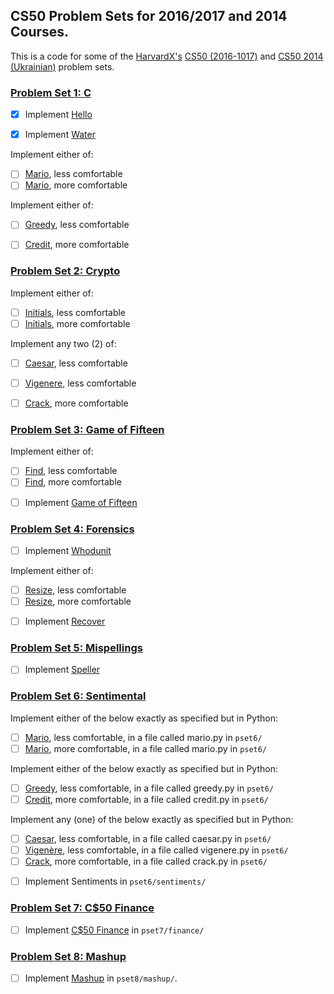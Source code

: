 ## CS50 Problem Sets for 2016/2017 and 2014 Courses.

This is a code for some of the [HarvardX's](https://www.edx.org/school/harvardx) [CS50 (2016-1017)](https://www.edx.org/course/introduction-computer-science-harvardx-cs50x) and [CS50 2014 (Ukrainian)](https://courses.prometheus.org.ua/courses/Prometheus/CS50/2016_T1/about) problem sets.

### [Problem Set 1: C](http://docs.cs50.net/2017/x/psets/1/pset1.html)

- [x] Implement [Hello](http://docs.cs50.net/problems/hello/hello.html)

- [x] Implement [Water](http://docs.cs50.net/problems/water/water.html)

Implement either of:
  * [ ] [Mario](http://docs.cs50.net/problems/mario/less/mario.html), less comfortable
  * [ ] [Mario](http://docs.cs50.net/problems/mario/more/mario.html), more comfortable

Implement either of:
  * [ ] [Greedy](http://docs.cs50.net/problems/greedy/greedy.html), less comfortable
  * [ ] [Credit](http://docs.cs50.net/problems/credit/credit.html), more comfortable


### [Problem Set 2: Crypto](http://docs.cs50.net/2017/x/psets/2/pset2.html)

Implement either of:
  * [ ] [Initials](http://docs.cs50.net/problems/initials/less/initials.html), less comfortable
  * [ ] [Initials](http://docs.cs50.net/problems/initials/more/initials.html), more comfortable

Implement any two (2) of:
  * [ ] [Caesar](http://docs.cs50.net/problems/caesar/caesar.html), less comfortable
  * [ ] [Vigenere](http://docs.cs50.net/problems/vigenere/vigenere.html), less comfortable
  * [ ] [Crack](http://docs.cs50.net/problems/crack/crack.html), more comfortable


### [Problem Set 3: Game of Fifteen](http://docs.cs50.net/2017/x/psets/3/pset3.html)

Implement either of:
  * [ ] [Find](http://docs.cs50.net/problems/find/less/find.html), less comfortable
  * [ ] [Find](http://docs.cs50.net/problems/find/more/find.html), more comfortable

- [ ] Implement [Game of Fifteen](http://docs.cs50.net/problems/fifteen/fifteen.html)


### [Problem Set 4: Forensics](http://docs.cs50.net/2017/x/psets/4/pset4.html)

- [ ] Implement [Whodunit](http://docs.cs50.net/problems/whodunit/whodunit.html)

Implement either of:
  * [ ] [Resize](http://docs.cs50.net/problems/resize/less/resize.html), less comfortable
  * [ ] [Resize](http://docs.cs50.net/problems/resize/more/resize.html), more comfortable

- [ ] Implement [Recover](http://docs.cs50.net/problems/recover/recover.html)


### [Problem Set 5: Mispellings](http://docs.cs50.net/2017/x/psets/5/pset5.html)

- [ ] Implement [Speller](http://docs.cs50.net/problems/speller/speller.html)


### [Problem Set 6: Sentimental](http://docs.cs50.net/2017/x/psets/6/pset6.html)

Implement either of the below exactly as specified but in Python:
  * [ ] [Mario](http://docs.cs50.net/problems/mario/less/mario.html), less comfortable, in a file called mario.py in `pset6/`
  * [ ] [Mario](http://docs.cs50.net/problems/mario/more/mario.html), more comfortable, in a file called mario.py in `pset6/`

Implement either of the below exactly as specified but in Python:
  * [ ] [Greedy](http://docs.cs50.net/problems/greedy/greedy.html), less comfortable, in a file called greedy.py in `pset6/`
  * [ ] [Credit](http://docs.cs50.net/problems/credit/credit.html), more comfortable, in a file called credit.py in `pset6/`

Implement any (one) of the below exactly as specified but in Python:
  * [ ] [Caesar](http://docs.cs50.net/problems/caesar/caesar.html), less comfortable, in a file called caesar.py in `pset6/`
  * [ ] [Vigenère](http://docs.cs50.net/problems/vigenere/vigenere.html), less comfortable, in a file called vigenere.py in `pset6/`
  * [ ] [Crack](http://docs.cs50.net/problems/crack/crack.html), more comfortable, in a file called crack.py in `pset6/`

- [ ] Implement Sentiments in `pset6/sentiments/`


### [Problem Set 7: C$50 Finance](http://docs.cs50.net/2017/x/psets/7/pset7.html)

- [ ] Implement [C$50 Finance](http://docs.cs50.net/problems/finance/finance.html) in `pset7/finance/`


### [Problem Set 8: Mashup](http://docs.cs50.net/2017/x/psets/8/pset8.html)

- [ ] Implement [Mashup](http://docs.cs50.net/problems/mashup/mashup.html) in `pset8/mashup/`.
